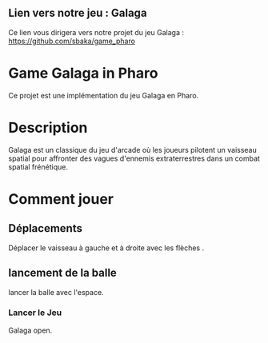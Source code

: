 ## Lien vers notre jeu : Galaga

Ce lien vous dirigera vers notre projet du jeu Galaga : https://github.com/sbaka/game_pharo

# Game Galaga in Pharo
Ce projet est une implémentation du jeu Galaga en Pharo.

# Description
Galaga est un classique du jeu d'arcade où les joueurs pilotent un vaisseau spatial pour affronter des vagues d'ennemis extraterrestres dans un combat spatial frénétique.


# Comment jouer
## Déplacements
Déplacer le vaisseau à gauche et à droite avec les flèches .
## lancement de la balle
lancer la balle avec l'espace.


### Lancer le Jeu

Galaga open.
